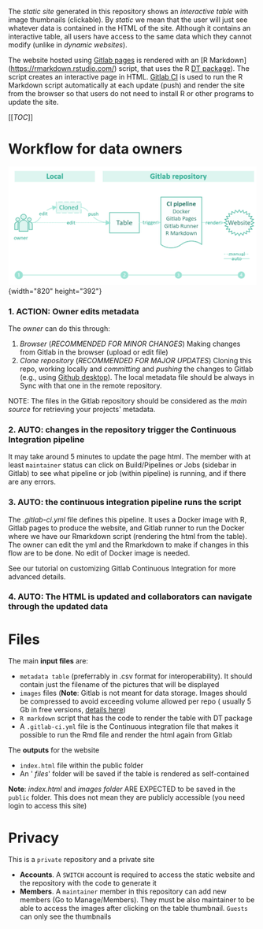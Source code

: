 The _static site_ generated in this repository shows an _interactive table_ with image thumbnails (clickable). By _static_ we mean that the user will just see whatever data is contained in the HTML of the site. Although it contains an interactive table, all users have access to the same data which they cannot modify (unlike in _dynamic websites_).

The website hosted using [Gitlab pages](shttps://docs.gitlab.com/ee/user/project/pages/) is rendered with an \[R Markdown\] (https://rmarkdown.rstudio.com/) script, that uses the R [DT package](https://rstudio.github.io/DT/)). The script creates an interactive page in HTML. [Gitlab CI](https://docs.gitlab.com/ee/ci/) is used to run the R Markdown script automatically at each update (push) and render the site from the browser so that users do not need to install R or other programs to update the site. 

[[_TOC_]]

# Workflow for data owners

![image.png](uploads/6e6e99d42e8bb7d128fbbc6ee131ab12/image.png){width="820" height="392"}

### 1\. ACTION: Owner edits **metadata**

The _owner_ can do this through:

1. _Browser_ (_RECOMMENDED FOR MINOR CHANGES_) Making changes from Gitlab in the browser (upload or edit file)
2. _Clone repository_ (_RECOMMENDED FOR MAJOR UPDATES_) Cloning this repo, working locally and _committing_ and _pushing_ the changes to Gitlab (e.g., using [Github desktop](https://desktop.github.com/)). The local metadata file should be always in Sync with that one in the remote repository.

NOTE: The files in the Gitlab repository should be considered as the _main source_ for retrieving your projects' metadata.

### 2\. AUTO: changes in the repository **trigger the Continuous Integration pipeline**

It may take around 5 minutes to update the page html. The member with at least `maintainer` status can click on Build/Pipelines or Jobs (sidebar in Gitlab) to see what pipeline or job (within pipeline) is running, and if there are any errors.

### 3\. AUTO: the continuous integration pipeline **runs the script**

The _.gitlab-ci.yml_ file defines this pipeline. It uses a Docker image with R, Gitlab pages to produce the website, and Gitlab runner to run the Docker where we have our Rmarkdown script (rendering the html from the table). The owner can edit the yml and the Rmarkdown to make if changes in this flow are to be done. No edit of Docker image is needed.

See our tutorial on customizing Gitlab Continuous Integration for more advanced details. 

### 4\. AUTO: The HTML is updated and collaborators can navigate through the updated data

# Files

The main **input files** are:

* `metadata table` (preferrably in .csv format for interoperability). It should contain just the filename of the pictures that will be displayed
* `images` files (**Note**: Gitlab is not meant for data storage. Images should be compressed to avoid exceeding volume allowed per repo ( usually 5 Gb in free versions, [details here](https://about.gitlab.com/pricing/faq-paid-storage-transfer/))
* `R markdown` script that has the code to render the table with DT package
* A `.gitlab-ci.yml` file is the Continuous integration file that makes it possible to run the Rmd file and render the html again from Gitlab

The **outputs** for the website

* `index.html` file within the public folder
* An ' _files_' folder will be saved if the table is rendered as self-contained

**Note**: _index.html_ and _images folder_ ARE EXPECTED to be saved in the `public` folder. This does not mean they are publicly accessible (you need login to access this site)

# Privacy

This is a `private` repository and a private site

* **Accounts**. A `SWITCH` account is required to access the static website and the repository with the code to generate it
* **Members**. A `maintainer` member in this repository can add new members (Go to Manage/Members). They must be also maintainer to be able to access the images after clicking on the table thumbnail. `Guests` can only see the thumbnails